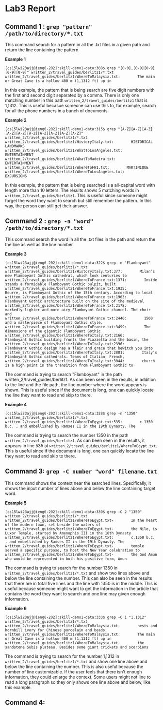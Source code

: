 # Lab3 Report 
## Command 1 : `grep "pattern" /path/to/directory/*.txt`
This command search for a pattern in all the .txt files in a given path and return the line containing the pattern. 

**Example 1**

```
[cs15lwi23ajj@ieng6-202]:skill-demo1-data:308$ grep "[0-9],[0-9][0-9][0-9][0-9]" written_2/travel_guides/berlitz1/*.txt
written_2/travel_guides/berlitz1/WhereToMalaysia.txt:        The main or Great Cave is a hollow 400 m (1,1312 ft) up in
```

In this example, the pattern that is being search are five digit numbers with the first and second digit separated by a comma. There is only one matching number in this path `written_2/travel_guides/berlitz1` that is 1,1312. This is useful becasue someone can use this to, for example, search for all the phone numbers in a bunch of documents. 

**Example 2**

```
[cs15lwi23ajj@ieng6-202]:skill-demo1-data:315$ grep "[A-Z][A-Z][A-Z][A-Z][A-Z][A-Z][A-Z][A-Z][A-Z][A-Z]" written_2/travel_guides/berlitz1/*.txt
written_2/travel_guides/berlitz1/HistoryItaly.txt:        HISTORICAL LANDMARKS
written_2/travel_guides/berlitz1/WhatToLosAngeles.txt:        ENTERTAINMENT
written_2/travel_guides/berlitz1/WhatToMadeira.txt:        ENTERTAINMENT
written_2/travel_guides/berlitz1/WhereToFWI.txt:        MARTINIQUE
written_2/travel_guides/berlitz1/WhereToLosAngeles.txt:        EXCURSIONS
```
In this example, the pattern that is being searched is a all-capital word with length more than 10 letters. The results shows 5 matching words in  `written_2/travel_guides/berlitz1`. This is useful since someone might forget the word they want to search but still remember the pattern. In this way, the person can still get their answer. 

## Command 2 : `grep -n "word" /path/to/directory/*.txt`
This command search the word in all the .txt files in the path and return the the line as well as the line number

**Example 3**
```
[cs15lwi23ajj@ieng6-202]:skill-demo1-data:322$ grep -n "Flamboyant" written_2/travel_guides/berlitz1/*.txt
written_2/travel_guides/berlitz1/HistoryItaly.txt:377:        Milan’s new Flamboyant Gothic cathedral, which took centuries to       
written_2/travel_guides/berlitz1/WhereToFrance.txt:1371:        Inside stands a formidable Flamboyant Gothic pulpit, built
written_2/travel_guides/berlitz1/WhereToFrance.txt:1935:        Beurre, is Flamboyant Gothic of the 15th century. According to local 
written_2/travel_guides/berlitz1/WhereToFrance.txt:1963:        Flamboyant Goth­ic architecture built on the site of the medieval    
written_2/travel_guides/berlitz1/WhereToFrance.txt:2178:        markedly lighter and more airy Flamboyant Gothic chancel. The choir and
written_2/travel_guides/berlitz1/WhereToFrance.txt:2440:        1500 and a masterpiece of Flamboyant Gothic style.
written_2/travel_guides/berlitz1/WhereToFrance.txt:3499:        The dimensions of the gigantic Flamboyant Gothic
written_2/travel_guides/berlitz1/WhereToItaly.txt:2166:        Flamboyant Gothic building fronts the Piazzetta and the basin, the    
written_2/travel_guides/berlitz1/WhereToItaly.txt:2396:        Flamboyant Gothic design has a flair and grace that bewitch you into  
written_2/travel_guides/berlitz1/WhereToItaly.txt:2881:        Italy’s Flamboyant Gothic cathedrals. Teams of Italian, French,       
written_2/travel_guides/berlitz1/WhereToItaly.txt:3044:        church is a high point in the transition from Flamboyant Gothic to 
```

The command is trying to search "Flamboyant" in the path written_2/travel_guides/berlitz1. As can been seen in the results, in addition to the line and the file path, the line number where the word appears is shown. This is useful since if the document is long, one can quickly locate the line they want to read and skip to there. 

**Example 4**
```
[cs15lwi23ajj@ieng6-202]:skill-demo1-data:328$ grep -n "1350" written_2/travel_guides/berlitz1/*.txt
written_2/travel_guides/berlitz1/WhereToEgypt.txt:535:        c.1350 b.c. , and embellished by Ramses II in the 19th Dynasty. The   
```
The command is trying to search the number 1350 in the path `written_2/travel_guides/berlitz1`. As can been seen in the results, it appears in line 535 at `written_2/travel_guides/berlitz1/WhereToEgypt.txt`. This is useful since if the document is long, one can quickly locate the line they want to read and skip to there. 


## Command 3: `grep -C number "word" filename.txt`
This command shows the context near the searched lines. Specifically, it shows the input number of lines above and below the line containing target word.

**Example 5**
```
[cs15lwi23ajj@ieng6-202]:skill-demo1-data:330$ grep -C 2 "1350" written_2/travel_guides/berlitz1/*.txt
written_2/travel_guides/berlitz1/WhereToEgypt.txt-        In the heart of the modern town, set beside the waters of
written_2/travel_guides/berlitz1/WhereToEgypt.txt-        the Nile, is Luxor Temple, started by Amenophis III in the 18th Dynasty    
written_2/travel_guides/berlitz1/WhereToEgypt.txt:        c.1350 b.c. , and embellished by Ramses II in the 19th Dynasty. The        
written_2/travel_guides/berlitz1/WhereToEgypt.txt-        temple served a specific purpose, to host the New Year celebration to      
written_2/travel_guides/berlitz1/WhereToEgypt.txt-        the God Amun who would be represented in both his positive form, Amun     
```
The command is trying to search for the number 1350 in `written_2/travel_guides/berlitz1/*.txt` and show two lines above and below the line containing the number. This can also be seen in the results that there are in total five lines and the line with 1350 is in the middle. This is useful because someone might want to get the information in the article that contains the word they want to search and one line may given enough information. 

**Example 6**
```
[cs15lwi23ajj@ieng6-202]:skill-demo1-data:333$ grep -C 1 "1,1312" written_2/travel_guides/berlitz1/*.txt
written_2/travel_guides/berlitz1/WhereToMalaysia.txt-        nests and hornbill ivory for Chinese porcelain and beads.
written_2/travel_guides/berlitz1/WhereToMalaysia.txt:        The main or Great Cave is a hollow 400 m (1,1312 ft) up in
written_2/travel_guides/berlitz1/WhereToMalaysia.txt-        the sandstone Subis plateau. Besides some giant crickets and scorpions 
```
The command is trying to search for the number 1,1312 in `written_2/travel_guides/berlitz1/*.txt` and show one line above and below the line containing the number. This is also useful because the number of line customizable. If the user feels that there isn't enough information, they could enlarge the context. Some users might not line to read a long paragraph so they only shows one line above and below, like this example. 

## Command 4: 
